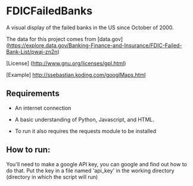 FDICFailedBanks
========

A visual display of the failed banks in the US since October of 2000.

The data for this project comes from [data.gov] (https://explore.data.gov/Banking-Finance-and-Insurance/FDIC-Failed-Bank-List/pwaj-zn2n)

[License] (http://www.gnu.org/licenses/gpl.html)


[Example] http://ssebastian.koding.com/googlMaps.html


## Requirements

* An internet connection

* A basic understanding of Python, Javascript, and HTML.

* To run it also requires the requests module to be installed

## How to run:

You'll need to make a google API key, you can google and find out how to do that. Put the key in a file named 'api_key' in the working directory (directory in which the script will run)

